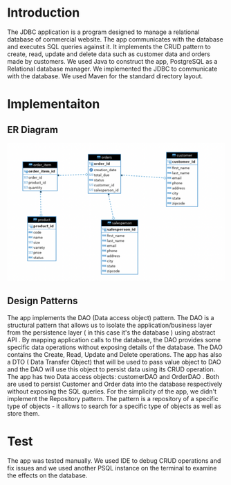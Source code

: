 # Introduction

The JDBC application is a  program designed to manage a relational database of commercial website.
The app communicates with the database and executes SQL queries against it. It implements the CRUD pattern to create, read, update and delete data such as customer data and orders made by customers.
We used Java to construct the app, PostgreSQL as a Relational database manager.  We implemented the JDBC to communicate with the database.  We used Maven for the standard directory layout. 


# Implementaiton
## ER Diagram

![my image](./assets/diagram.png)

## Design Patterns

The app implements the  DAO (Data access object) pattern. The DAO is a structural pattern that allows us to isolate the application/business layer from the persistence layer ( in this case it's the database ) using abstract API .
By mapping application calls to the database, the DAO provides some specific data operations without exposing details of the database. The DAO contains the Create, Read, Update and Delete operations.
The app has also a DTO ( Data Transfer Object) that will be used to pass value object to DAO and the DAO will use this object to persist data using its CRUD operation.
The app has two Data access objects: customerDAO and OrderDAO . Both are used to persist Customer and Order data into the database respectively without exposing the SQL queries.
For the simplicity of the app, we didn't implement the Repository pattern. The pattern is a repository of a specific type of objects - it allows to search for a specific type of objects as well as store them.


# Test

The app was tested manually. We used IDE to debug CRUD operations and fix issues and we used another PSQL instance on the terminal to examine the effects on the database. 
